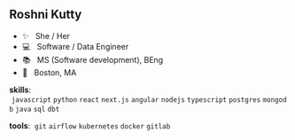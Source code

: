 ## Roshni Kutty 


  -  ✨  <span>&nbsp;</span>  She / Her
  -  :computer:  <span>&nbsp;</span>  Software / Data Engineer
  -  📚 <span>&nbsp;</span>  MS (Software development), BEng
  -  🏡 <span>&nbsp;</span>  Boston, MA


**skills**: <span>&nbsp;</span>`javascript`<span>&nbsp;</span>`python`<span>&nbsp;</span>`react`<span>&nbsp;</span>`next.js`<span>&nbsp;</span>`angular`<span>&nbsp;</span>`nodejs`<span>&nbsp;</span>`typescript`<span>&nbsp;</span>`postgres`<span>&nbsp;</span>`mongodb`<span>&nbsp;</span>`java`<span>&nbsp;</span>`sql`<span>&nbsp;</span>`dbt`

**tools**: <span>&nbsp;</span>`git`<span>&nbsp;</span>`airflow`<span>&nbsp;</span>`kubernetes`<span>&nbsp;</span>`docker`<span>&nbsp;</span>`gitlab`
